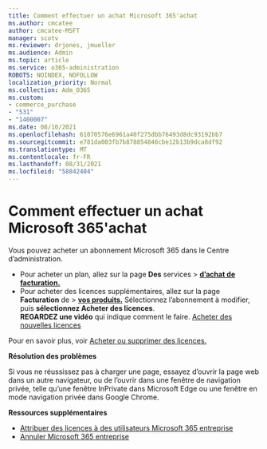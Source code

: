 ```yaml
---
title: Comment effectuer un achat Microsoft 365'achat
ms.author: cmcatee
author: cmcatee-MSFT
manager: scotv
ms.reviewer: drjones, jmueller
ms.audience: Admin
ms.topic: article
ms.service: o365-administration
ROBOTS: NOINDEX, NOFOLLOW
localization_priority: Normal
ms.collection: Adm_O365
ms.custom:
- commerce_purchase
- "531"
- "1400007"
ms.date: 08/10/2021
ms.openlocfilehash: 61070576e6961a40f275dbb76493d8dc93192bb7
ms.sourcegitcommit: e781da003fb7b878854846cbe12b13b9dca8df92
ms.translationtype: MT
ms.contentlocale: fr-FR
ms.lasthandoff: 08/31/2021
ms.locfileid: "58842404"
---
```

# <a name="how-to-make-a-microsoft-365-purchase"></a>Comment effectuer un achat Microsoft 365'achat

Vous pouvez acheter un abonnement Microsoft 365 dans le Centre d’administration.
  
- Pour acheter un plan, allez sur la page **Des** services \> **[d’achat de facturation.](https://go.microsoft.com/fwlink/p/?linkid=868433)**
- Pour acheter des licences supplémentaires, allez sur la page **Facturation** de \> **[vos produits.](https://go.microsoft.com/fwlink/p/?linkid=842054)** Sélectionnez l’abonnement à modifier, puis **sélectionnez Acheter des licences**.\
**REGARDEZ une vidéo** qui indique comment le faire. [Acheter des nouvelles licences](https://go.microsoft.com/fwlink/p/?linkid=2154857)
  
Pour en savoir plus, voir [Acheter ou supprimer des licences.](https://docs.microsoft.com/microsoft-365/commerce/licenses/buy-licenses)

**Résolution des problèmes**

Si vous ne réussissez pas à charger une page, essayez d’ouvrir la page web dans un autre navigateur, ou de l’ouvrir dans une fenêtre de navigation privée, telle qu’une fenêtre InPrivate dans Microsoft Edge ou une fenêtre en mode navigation privée dans Google Chrome.

**Ressources supplémentaires**
  
- [Attribuer des licences à des utilisateurs Microsoft 365 entreprise](https://docs.microsoft.com/microsoft-365/admin/add-users/add-users)
- [Annuler Microsoft 365 entreprise](https://docs.microsoft.com/microsoft-365/commerce/subscriptions/cancel-your-subscription)